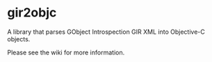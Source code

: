 gir2objc
========

A library that parses GObject Introspection GIR XML into Objective-C objects.

Please see the wiki for more information.
